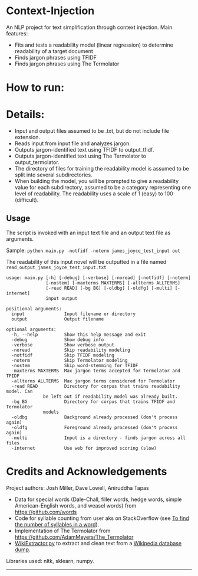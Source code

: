 # Context-Injection
An NLP project for text simplification through context injection.
Main features:
* Fits and tests a readability model (linear regression) to determine readability of a target document
* Finds jargon phrases using TFIDF
* Finds jargon phrases using The Termolator

# How to run:


# Details:
* Input and output files assumed to be .txt, but do not include file extension. 
* Reads input from input file and analyzes jargon.
* Outputs jargon-identified text using TFIDF to output_tfidf.
* Outputs jargon-identified text using The Termolator to output_termolator.
* The directory of files for training the readability model is assumed to be split into several subdirectories.
* When building the model, you will be prompted to give a readability value for each subdirectory, assumed to be a category representing one level of readability. The readability uses a scale of 1 (easy) to 100 (difficult).

## Usage
The script is invoked with an input text file and an output text file as arguments. 

Sample: `python main.py -notfidf -noterm james_joyce_test_input out`

The readability of this input novel will be outputted in a file named `read_output_james_joyce_test_input.txt`


    usage: main.py [-h] [-debug] [-verbose] [-noread] [-notfidf] [-noterm]
               	   [-nostem] [-maxterms MAXTERMS] [-allterms ALLTERMS]
               	   [-read READ] [-bg BG] [-oldbg] [-oldfg] [-multi] [-internet]
                   input output

    positional arguments:
	  input               Input filename or directory
	  output              Output filename

    optional arguments:
	  -h, --help          Show this help message and exit
	  -debug              Show debug info
	  -verbose            Show verbose output
	  -noread             Skip readability modeling
	  -notfidf            Skip TFIDF modeling
	  -noterm             Skip Termolator modeling
	  -nostem             Skip word-stemming for TFIDF
	  -maxterms MAXTERMS  Max jargon terms accepted for Termolator and TFIDF
	  -allterms ALLTERMS  Max jargon terms considered for Termolator
	  -read READ          Directory for corpus that trains readability model. Can
			      be left out if readability model was already built.
	  -bg BG              Directory for corpus that trains TFIDF and Termolator
			      models
	  -oldbg              Background already processed (don't process again)
	  -oldfg              Foreground already processed (don't process again)
	  -multi              Input is a directory - finds jargon across all files
	  -internet           Use web for improved scoring (slow)


# Credits and Acknowledgements

Project authors: Josh Miller, Dave Lowell, Aniruddha Tapas 

* Data for special words (Dale-Chall, filler words, hedge words, simple American-English words, and weasel words) from https://github.com/words
* Code for syllable counting from user aks on StackOverflow (see [To find the number of syllables in a word](https://stackoverflow.com/questions/5087493/to-find-the-number-of-syllables-in-a-word)).
* Implementation of The Termolator from https://github.com/AdamMeyers/The_Termolator
* [WikiExtractor.py](http://medialab.di.unipi.it/wiki/Wikipedia_Extractor) to extract and clean text from a [Wikipedia database dump](http://download.wikimedia.org/).

Libraries used: nltk, sklearn, numpy.

<hr>
